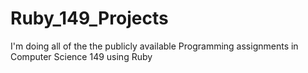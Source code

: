 # Ruby_149_Projects
I'm doing all of the the publicly available Programming assignments in Computer Science 149 using Ruby
